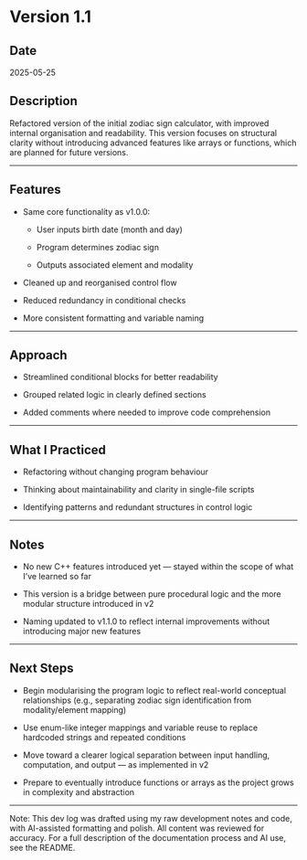# Version 1.1

## Date
2025-05-25
## Description

Refactored version of the initial zodiac sign calculator, with improved internal organisation and readability. This version focuses on structural clarity without introducing advanced features like arrays or functions, which are planned for future versions.

---
## Features

- Same core functionality as v1.0.0:

	- User inputs birth date (month and day)

	- Program determines zodiac sign

	- Outputs associated element and modality

- Cleaned up and reorganised control flow

- Reduced redundancy in conditional checks

- More consistent formatting and variable naming

---
## Approach

- Streamlined conditional blocks for better readability

- Grouped related logic in clearly defined sections

- Added comments where needed to improve code comprehension

---
## What I Practiced

- Refactoring without changing program behaviour

- Thinking about maintainability and clarity in single-file scripts

- Identifying patterns and redundant structures in control logic

---
## Notes

- No new C++ features introduced yet — stayed within the scope of what I’ve learned so far

- This version is a bridge between pure procedural logic and the more modular structure introduced in v2

- Naming updated to v1.1.0 to reflect internal improvements without introducing major new features

---
## Next Steps

- Begin modularising the program logic to reflect real-world conceptual relationships (e.g., separating zodiac sign identification from modality/element mapping)

- Use enum-like integer mappings and variable reuse to replace hardcoded strings and repeated conditions

- Move toward a clearer logical separation between input handling, computation, and output — as implemented in v2

- Prepare to eventually introduce functions or arrays as the project grows in complexity and abstraction

---

Note: This dev log was drafted using my raw development notes and code, with AI-assisted formatting and polish. All content was reviewed for accuracy. For a full description of the documentation process and AI use, see the README.

